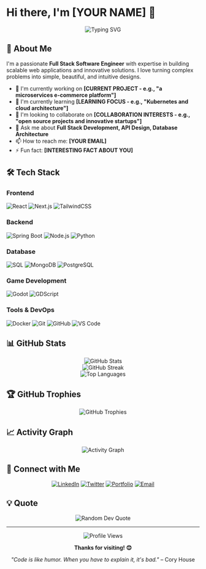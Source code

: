 # Hi there, I'm [YOUR NAME] 👋

<div align="center">
  <img src="https://readme-typing-svg.herokuapp.com?font=Fira+Code&pause=1000&color=36BCF7&center=true&vCenter=true&width=435&lines=Full+Stack+Software+Engineer;Always+learning+new+things;Building+amazing+applications" alt="Typing SVG" />
</div>

## 🚀 About Me

I'm a passionate **Full Stack Software Engineer** with expertise in building scalable web applications and innovative solutions. I love turning complex problems into simple, beautiful, and intuitive designs.

- 🔭 I'm currently working on **[CURRENT PROJECT - e.g., "a microservices e-commerce platform"]**
- 🌱 I'm currently learning **[LEARNING FOCUS - e.g., "Kubernetes and cloud architecture"]**
- 👯 I'm looking to collaborate on **[COLLABORATION INTERESTS - e.g., "open source projects and innovative startups"]**
- 💬 Ask me about **Full Stack Development, API Design, Database Architecture**
- 📫 How to reach me: **[YOUR EMAIL]**
- ⚡ Fun fact: **[INTERESTING FACT ABOUT YOU]**

## 🛠️ Tech Stack

### Frontend
![React](https://img.shields.io/badge/React-20232A?style=for-the-badge&logo=react&logoColor=61DAFB)
![Next.js](https://img.shields.io/badge/Next.js-000000?style=for-the-badge&logo=nextdotjs&logoColor=white)
![TailwindCSS](https://img.shields.io/badge/Tailwind_CSS-38B2AC?style=for-the-badge&logo=tailwind-css&logoColor=white)

### Backend
![Spring Boot](https://img.shields.io/badge/Spring_Boot-6DB33F?style=for-the-badge&logo=spring-boot&logoColor=white)
![Node.js](https://img.shields.io/badge/Node.js-43853D?style=for-the-badge&logo=node.js&logoColor=white)
![Python](https://img.shields.io/badge/Python-3776AB?style=for-the-badge&logo=python&logoColor=white)

### Database
![SQL](https://img.shields.io/badge/SQL-4479A1?style=for-the-badge&logo=mysql&logoColor=white)
![MongoDB](https://img.shields.io/badge/MongoDB-4EA94B?style=for-the-badge&logo=mongodb&logoColor=white)
![PostgreSQL](https://img.shields.io/badge/PostgreSQL-316192?style=for-the-badge&logo=postgresql&logoColor=white)

### Game Development
![Godot](https://img.shields.io/badge/Godot-478CBF?style=for-the-badge&logo=godot-engine&logoColor=white)
![GDScript](https://img.shields.io/badge/GDScript-478CBF?style=for-the-badge&logo=godot-engine&logoColor=white)

### Tools & DevOps
![Docker](https://img.shields.io/badge/Docker-2496ED?style=for-the-badge&logo=docker&logoColor=white)
![Git](https://img.shields.io/badge/Git-F05032?style=for-the-badge&logo=git&logoColor=white)
![GitHub](https://img.shields.io/badge/GitHub-181717?style=for-the-badge&logo=github&logoColor=white)
![VS Code](https://img.shields.io/badge/VS_Code-007ACC?style=for-the-badge&logo=visual-studio-code&logoColor=white)

## 📊 GitHub Stats

<div align="center">
  <img src="https://github-readme-stats.vercel.app/api?username=[YOUR_GITHUB_USERNAME]&show_icons=true&theme=tokyonight&hide_border=true&count_private=true" alt="GitHub Stats" />
</div>

<div align="center">
  <img src="https://github-readme-streak-stats.herokuapp.com/?user=[YOUR_GITHUB_USERNAME]&theme=tokyonight&hide_border=true" alt="GitHub Streak" />
</div>

<div align="center">
  <img src="https://github-readme-stats.vercel.app/api/top-langs/?username=[YOUR_GITHUB_USERNAME]&layout=compact&theme=tokyonight&hide_border=true" alt="Top Languages" />
</div>

## 🏆 GitHub Trophies

<div align="center">
  <img src="https://github-profile-trophy.vercel.app/?username=[YOUR_GITHUB_USERNAME]&theme=tokyonight&no-frame=true&no-bg=true&margin-w=4" alt="GitHub Trophies" />
</div>

## 📈 Activity Graph

<div align="center">
  <img src="https://github-readme-activity-graph.vercel.app/graph?username=[medfatnasii277]&theme=tokyo-night&hide_border=true" alt="Activity Graph" />
</div>

## 🤝 Connect with Me

<div align="center">
  
[![LinkedIn](https://img.shields.io/badge/LinkedIn-0077B5?style=for-the-badge&logo=linkedin&logoColor=white)](https://linkedin.com/in/[YOUR_LINKEDIN])
[![Twitter](https://img.shields.io/badge/Twitter-1DA1F2?style=for-the-badge&logo=twitter&logoColor=white)](https://twitter.com/[YOUR_TWITTER])
[![Portfolio](https://img.shields.io/badge/Portfolio-000000?style=for-the-badge&logo=About.me&logoColor=white)](https://[YOUR_PORTFOLIO_URL])
[![Email](https://img.shields.io/badge/Email-D14836?style=for-the-badge&logo=gmail&logoColor=white)](mailto:[YOUR_EMAIL])

</div>

## 💡 Quote

<div align="center">
  <img src="https://quotes-github-readme.vercel.app/api?type=horizontal&theme=tokyonight" alt="Random Dev Quote"/>
</div>

---

<div align="center">
  <img src="https://komarev.com/ghpvc/?username=[medfatnasii277]&color=blueviolet&style=flat-square&label=Profile+Views" alt="Profile Views" />
</div>

<div align="center">
  
**Thanks for visiting! 😊**

*"Code is like humor. When you have to explain it, it's bad."* – Cory House

</div>
